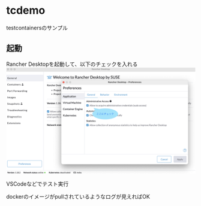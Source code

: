 # tcdemo
testcontainersのサンプル

## 起動
Rancher Desktopを起動して、以下のチェックを入れる
![rancher](img/rancher.png)

VSCodeなどでテスト実行

dockerのイメージがpullされているようなログが見えればOK